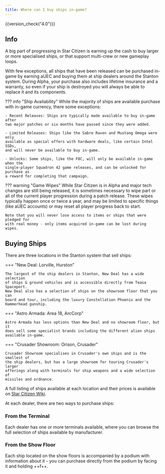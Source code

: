 ```yaml
---
title: Where can I buy ships in-game?
---
```


{{version_check("4.0")}}

## Info

A big part of progressing in Star Citizen is earning up the cash to buy larger
or more specialised ships, or that support multi-crew or new gameplay loops.

With few exceptions, all ships that have been released can be purchased in-game
by earning aUEC and buying them at ship dealers around the Stanton system.
During Alpha, your purchase also includes lifetime insurance and a warranty, so
even if your ship is destroyed you will always be able to replace it and its
components.

??? info "Ship Availability"
    While the majority of ships are available purchase with in-game currency,
    there some exceptions:

    - Recent Releases: Ships are typically made available to buy in-game after
    two major patches or six months have passed since they were added.

    - Limited Releases: Ships like the Sabre Raven and Mustang Omega were only
    available as special offers with hardware deals, like certain Intel SSDs,
    and will never be available to buy in-game.

    - Unlocks: Some ships, like the F8C, will only be available in-game when the
    single-player Squadron 42 game releases, and can be unlocked for purchase as
    a reward for completing that campaign.

??? warning "Game Wipes"
    While Star Citizen is in Alpha and major tech changes are still being
    released, it is sometimes necessary to wipe part or all of the current
    player progression during a patch release. These wipes typically happen
    once or twice a year, and may be limited to specific things (like aUEC
    accounts) or may reset all player progress back to start.

    Note that you will never lose access to items or ships that were pledged for
    with real money - only items acquired in-game can be lost during wipes.

## Buying Ships

There are three locations in the Stanton system that sell ships:

=== "New Deal: Lorville, Hurston"

    The largest of the ship dealers in Stanton, New Deal has a wide selection
    of ships & ground vehicles and is accessible directly from Teasa Spaceport.
    New Deal also has a selection of ships on the showroom floor that you can
    board and tour, including the luxury Constellation Phoenix and the
    Hammerhead gunship.

=== "Astro Armada: Area 18, ArcCorp"

    Astro Armada has less options than New Deal and no showroom floor, but it
    does sell some specialist brands including the different alien ships
    available in-game.

=== "Crusader Showroom: Orison, Crusader"

    Crusader Showroom specialises in Crusader's own ships and is the smallest of
    the ship dealers, but has a large showroom for touring Crusader's larger
    offerings along with terminals for ship weapons and a wide selection of
    missiles and ordnance.

A full listing of ships available at each location and their prices is
available on [Star Citizen Wiki](https://starcitizen.tools/Purchasing_ships).

At each dealer, there are two ways to purchase ships:

### From the Terminal

Each dealer has one or more terminals available, where you can browse the full
selection of ships available by manufacturer.

### From the Show Floor

Each ship located on the show floors is accompanied by a podium with information
about it - you can purchase directly from the podium by facing it and holding
++f++.
